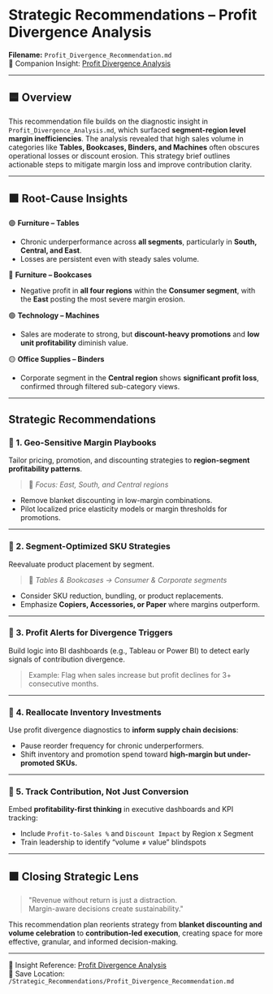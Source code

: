 # Strategic Recommendations – Profit Divergence Analysis  
**Filename:** `Profit_Divergence_Recommendation.md`  
🔗 Companion Insight: [Profit Divergence Analysis](../docs/Insights/Profit_Divergence_Analysis.md)

---

## 🟦 Overview

This recommendation file builds on the diagnostic insight in `Profit_Divergence_Analysis.md`, which surfaced **segment-region level margin inefficiencies**. The analysis revealed that high sales volume in categories like **Tables, Bookcases, Binders, and Machines** often obscures operational losses or discount erosion. This strategy brief outlines actionable steps to mitigate margin loss and improve contribution clarity.

---

## 🟩 Root-Cause Insights

🟣 **Furniture – Tables**  
- Chronic underperformance across **all segments**, particularly in **South, Central, and East**.  
- Losses are persistent even with steady sales volume.  

🔵 **Furniture – Bookcases**  
- Negative profit in **all four regions** within the **Consumer segment**, with the **East** posting the most severe margin erosion.

🟢 **Technology – Machines**  
- Sales are moderate to strong, but **discount-heavy promotions** and **low unit profitability** diminish value.  

🟡 **Office Supplies – Binders**  
- Corporate segment in the **Central region** shows **significant profit loss**, confirmed through filtered sub-category views.  

---

## Strategic Recommendations

### 🔸 1. **Geo-Sensitive Margin Playbooks**
Tailor pricing, promotion, and discounting strategies to **region-segment profitability patterns**.  
> 📍 *Focus: East, South, and Central regions*

- Remove blanket discounting in low-margin combinations.  
- Pilot localized price elasticity models or margin thresholds for promotions.

---

### 🔸 2. **Segment-Optimized SKU Strategies**
Reevaluate product placement by segment.  
> 📍 *Tables & Bookcases → Consumer & Corporate segments*

- Consider SKU reduction, bundling, or product replacements.  
- Emphasize **Copiers, Accessories, or Paper** where margins outperform.

---

### 🔸 3. **Profit Alerts for Divergence Triggers**
Build logic into BI dashboards (e.g., Tableau or Power BI) to detect early signals of contribution divergence.  
> Example: Flag when sales increase but profit declines for 3+ consecutive months.

---

### 🔸 4. **Reallocate Inventory Investments**
Use profit divergence diagnostics to **inform supply chain decisions**:  
- Pause reorder frequency for chronic underperformers.  
- Shift inventory and promotion spend toward **high-margin but under-promoted SKUs.**

---

### 🔸 5. **Track Contribution, Not Just Conversion**
Embed **profitability-first thinking** in executive dashboards and KPI tracking:  
- Include `Profit-to-Sales %` and `Discount Impact` by Region x Segment  
- Train leadership to identify “volume ≠ value” blindspots  

---

## 🟪 Closing Strategic Lens

> "Revenue without return is just a distraction.  
> Margin-aware decisions create sustainability."  

This recommendation plan reorients strategy from **blanket discounting and volume celebration** to **contribution-led execution**, creating space for more effective, granular, and informed decision-making.

---

📁 Insight Reference: [Profit Divergence Analysis](../docs/Insights/Profit_Divergence_Analysis.md)  
📂 Save Location: `/Strategic_Recommendations/Profit_Divergence_Recommendation.md`
